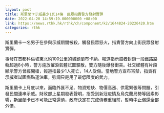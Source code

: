 ```yaml
---
layout: post
title: 斯里蘭卡示威最少1死14傷　民眾指責警方發射實彈
date: 2022-04-20 14:59:19.000000000 +08:00
link: https://news.rthk.hk/rthk/ch/component/k2/1644824-20220420.htm
categories: rthk
---
```


斯里蘭卡一名男子在參與示威期間被殺，觸發民眾怒火，指責警方向上街民眾發射實彈。

事發在首都科倫坡東北約100公里的城鎮蘭布卡納。報道指示威者封鎖一段鐵路路軌超過8小時，警方施放催淚氣體試圖驅散，雙方隨後爆發衝突。社交媒體有片段顯示警方曾經開槍，報道指最少1人死亡，14人受傷。當地警方宣布宵禁，指責有示威者試圖燃點運油車，強調只是用了最低限度的武力。

斯里蘭卡上月底以來，面臨外匯不足、物資短缺、物價高漲、供電緊張等問題，引發民間連串示威。財政部上星期發表聲明，指受到新冠疫情及烏克蘭局勢等因素影響，斯里蘭卡已不可能正常還債，政府決定在完成債務重組前，暫時中止償還全部外債。
